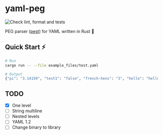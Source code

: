# yaml-peg

![Check lint, format and tests](https://github.com/aofdev/yaml-peg/actions/workflows/main.yml/badge.svg)

PEG parser ([pest](https://pest.rs/)) for YAML written in Rust 🦀

## Quick Start ⚡️

```bash
# Run
cargo run -- --file example_files/test.yaml

# Output
{"pi": "3.14159", "test1": "false", "french-hens": "3", "hello": "hello", "xmas": "true", "birds": "[\"huey-2\", \"dewey-2\"]", "calling-birds": "[\"huey\", \"dewey\", \"louie\", \"fred\"]", "ray": "a drop of golden sun", "array-test": "[\"DFASf\", \"2222\"]", "doe": "a deer, a female deer"}
```

## TODO

- [x] One level
- [ ] String multiline
- [ ] Nested levels
- [ ] YAML 1.2
- [ ] Change binary to library
